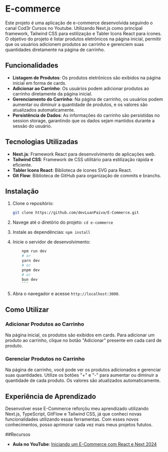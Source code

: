 # E-commerce

Este projeto é uma aplicação de e-commerce desenvolvida seguindo o canal Cod3r Cursos no Youtube. Utilizando Next.js como principal framework, Tailwind CSS para estilização e Tabler Icons React para ícones. O objetivo do projeto é listar produtos eletrônicos na página inicial, permitir que os usuários adicionem produtos ao carrinho e gerenciem suas quantidades diretamente na página de carrinho.

## Funcionalidades

- **Listagem de Produtos**: Os produtos eletrônicos são exibidos na página inicial em forma de cards.
- **Adicionar ao Carrinho**: Os usuários podem adicionar produtos ao carrinho diretamente da página inicial.
- **Gerenciamento do Carrinho**: Na página de carrinho, os usuários podem aumentar ou diminuir a quantidade de produtos, e os valores são atualizados automaticamente.
- **Persistência de Dados**: As informações do carrinho são persistidas no session storage, garantindo que os dados sejam mantidos durante a sessão do usuário.

## Tecnologias Utilizadas

- **Next.js**: Framework React para desenvolvimento de aplicações web.
- **Tailwind CSS**: Framework de CSS utilitário para estilização rápida e eficiente.
- **Tabler Icons React**: Biblioteca de ícones SVG para React.
- **Git Flow**: Biblioteca de GitHub para organização de commits e branchs.

## Instalação

1. Clone o repositório:

   ```bash
   git clone https://github.com/devLuanPaiva/E-Commerce.git
2. Navege até o diretório do projeto:
    ```cd e-commerce```
3. Instale as dependências:
    ```npm install```
4. Inicie o servidor de desenvolvimento:

    ```bash
        npm run dev
        # or
        yarn dev
        # or
        pnpm dev
        # or
        bun dev
        ```
5. Abra o navegador e acesse `http://localhost:3000`.

## Como Utilizar
### Adicionar Produtos ao Carrinho
Na página inicial, os produtos são exibidos em cards. Para adicionar um produto ao carrinho, clique no botão "Adicionar" presente em cada card de produto.

### Gerenciar Produtos no Carrinho
Na página de carrinho, você pode ver os produtos adicionados e gerenciar suas quantidades. Utilize os botões "+" e "-" para aumentar ou diminuir a quantidade de cada produto. Os valores são atualizados automaticamente.

## Experiência de Aprendizado
Desenvolver esse E-Commerce reforçõu meu aprendizado utilizando Next.js, TypeScript, GitFlow e Tailwind CSS, já que conheci novas funcionalidades utilizando essas ferramentas. Com esses novos conhecimentos, posso aprimorar cada vez mais meus projetos fututos.

##Recursos
- **Aula no YouTube**: [Iniciando um E-Commerce com React e Next 2024](https://www.youtube.com/watch?v=4xenNbOXl38&t=3141s)

